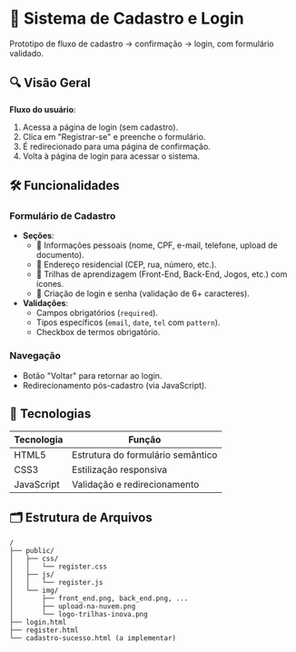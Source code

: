 # 📝 Sistema de Cadastro e Login  

Prototipo de fluxo de cadastro → confirmação → login, com formulário validado.  

## 🔍 Visão Geral  
**Fluxo do usuário**:  
1. Acessa a página de login (sem cadastro).  
2. Clica em "Registrar-se" e preenche o formulário.  
3. É redirecionado para uma página de confirmação.  
4. Volta à página de login para acessar o sistema.  

## 🛠️ Funcionalidades  
### Formulário de Cadastro  
- **Seções**:  
  - 📌 Informações pessoais (nome, CPF, e-mail, telefone, upload de documento).  
  - 🏡 Endereço residencial (CEP, rua, número, etc.).  
  - 🎯 Trilhas de aprendizagem (Front-End, Back-End, Jogos, etc.) com ícones.  
  - 🔑 Criação de login e senha (validação de 6+ caracteres).  
- **Validações**:  
  - Campos obrigatórios (`required`).  
  - Tipos específicos (`email`, `date`, `tel` com `pattern`).  
  - Checkbox de termos obrigatório.  

### Navegação  
- Botão "Voltar" para retornar ao login.  
- Redirecionamento pós-cadastro (via JavaScript).  

## 🧰 Tecnologias  
| Tecnologia | Função |  
|------------|--------|  
| HTML5 | Estrutura do formulário semântico |  
| CSS3 | Estilização responsiva |  
| JavaScript | Validação e redirecionamento |  

## 🗂️ Estrutura de Arquivos  
```plaintext
/  
├── public/  
│   ├── css/  
│   │   └── register.css  
│   ├── js/  
│   │   └── register.js  
│   └── img/  
│       ├── front_end.png, back_end.png, ...  
│       ├── upload-na-nuvem.png  
│       └── logo-trilhas-inova.png  
├── login.html  
├── register.html  
└── cadastro-sucesso.html (a implementar)  